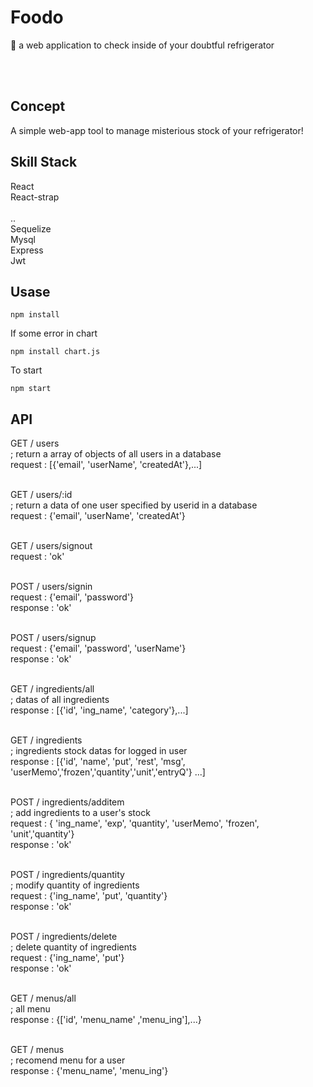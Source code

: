 # Foodo
:apple: a web application to check inside of your doubtful refrigerator 


<br>
<br>

## Concept

A simple web-app tool to manage misterious stock of your refrigerator!

## Skill Stack

React</br>
React-strap</br>
</br>
..
</br>
Sequelize</br>
Mysql</br>
Express</br>
Jwt

## Usase

```
npm install
```

If some error in chart

```
npm install chart.js
```

To start

```
npm start
```

## API

GET / users </br>
; return a array of objects of all users in a database</br>
request : [{'email', 'userName', 'createdAt'},...]</br></br>

GET / users/:id</br>
; return a data of one user specified by userid in a database</br>
request : {'email', 'userName', 'createdAt'}</br></br>

GET / users/signout</br>
request : 'ok'</br></br>

POST / users/signin</br>
request : {'email', 'password'}</br>
response : 'ok'</br></br>

POST / users/signup</br>
request : {'email', 'password', 'userName'}</br>
response : 'ok'</br></br>

GET / ingredients/all</br>
; datas of all ingredients</br>
response : [{'id', 'ing_name', 'category'},...]</br></br>

GET / ingredients </br>
; ingredients stock datas for logged in user</br>
response : [{'id', 'name', 'put', 'rest', 'msg', 'userMemo','frozen','quantity','unit','entryQ'} ...]</br></br>

POST / ingredients/additem</br>
; add ingredients to a user's stock</br>
request : { 'ing_name', 'exp', 'quantity', 'userMemo', 'frozen', 'unit','quantity'}</br>
response : 'ok'</br></br>

POST / ingredients/quantity</br>
; modify quantity of ingredients</br>
request : {'ing_name', 'put', 'quantity'}</br>
response : 'ok'</br></br>

POST / ingredients/delete</br>
; delete quantity of ingredients</br>
request : {'ing_name', 'put'}</br>
response : 'ok'</br></br>

GET / menus/all</br>
; all menu</br>
response : {['id', 'menu_name' ,'menu_ing'],...}</br></br>

GET / menus</br>
; recomend menu for a user</br>
response : {'menu_name', 'menu_ing'}</br></br>
